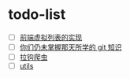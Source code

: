 # todo-list
- [ ] [前端虚拟列表的实现](https://zhuanlan.zhihu.com/p/34585166)
- [ ] [你们仍未掌握那天所学的 git 知识
](https://zhuanlan.zhihu.com/p/27443351)
- [ ] [拉钩爬虫](https://www.jianshu.com/p/253dbe627f4d?utm_campaign=haruki&utm_content=note&utm_medium=reader_share&utm_source=qq)
- [ ] [utils](https://github.com/yongheng2016/utils)

